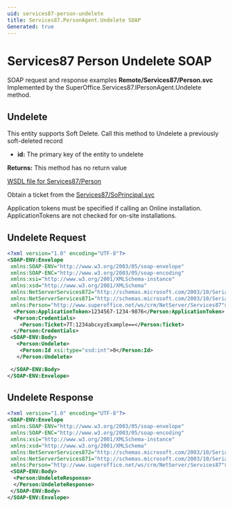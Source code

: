```yaml
---
uid: services87-person-undelete
title: Services87.PersonAgent.Undelete SOAP
Generated: true
---
```


# Services87 Person Undelete SOAP

SOAP request and response examples **Remote/Services87/Person.svc**
Implemented by the <see cref="M:SuperOffice.Services87.IPersonAgent.Undelete">SuperOffice.Services87.IPersonAgent.Undelete</see> method.

## Undelete

This entity supports Soft Delete. Call this method to Undelete a previously soft-deleted record

* **id:** The primary key of the entity to undelete

**Returns:** This method has no return value


[WSDL file for Services87/Person](../Services87-Person.md)

Obtain a ticket from the [Services87/SoPrincipal.svc](../SoPrincipal/SoPrincipal.md)

Application tokens must be specified if calling an Online installation. ApplicationTokens are not checked for on-site installations.

## Undelete Request

```xml
<?xml version="1.0" encoding="UTF-8"?>
<SOAP-ENV:Envelope
 xmlns:SOAP-ENV="http://www.w3.org/2003/05/soap-envelope"
 xmlns:SOAP-ENC="http://www.w3.org/2003/05/soap-encoding"
 xmlns:xsi="http://www.w3.org/2001/XMLSchema-instance"
 xmlns:xsd="http://www.w3.org/2001/XMLSchema"
 xmlns:NetServerServices872="http://schemas.microsoft.com/2003/10/Serialization/Arrays"
 xmlns:NetServerServices871="http://schemas.microsoft.com/2003/10/Serialization/"
 xmlns:Person="http://www.superoffice.net/ws/crm/NetServer/Services87">
  <Person:ApplicationToken>1234567-1234-9876</Person:ApplicationToken>
  <Person:Credentials>
    <Person:Ticket>7T:1234abcxyzExample==</Person:Ticket>
  </Person:Credentials>
 <SOAP-ENV:Body>
   <Person:Undelete>
    <Person:Id xsi:type="xsd:int">0</Person:Id>
   </Person:Undelete>

 </SOAP-ENV:Body>
</SOAP-ENV:Envelope>

```


## Undelete Response

```xml
<?xml version="1.0" encoding="UTF-8"?>
<SOAP-ENV:Envelope
 xmlns:SOAP-ENV="http://www.w3.org/2003/05/soap-envelope"
 xmlns:SOAP-ENC="http://www.w3.org/2003/05/soap-encoding"
 xmlns:xsi="http://www.w3.org/2001/XMLSchema-instance"
 xmlns:xsd="http://www.w3.org/2001/XMLSchema"
 xmlns:NetServerServices872="http://schemas.microsoft.com/2003/10/Serialization/Arrays"
 xmlns:NetServerServices871="http://schemas.microsoft.com/2003/10/Serialization/"
 xmlns:Person="http://www.superoffice.net/ws/crm/NetServer/Services87">
 <SOAP-ENV:Body>
  <Person:UndeleteResponse>
  </Person:UndeleteResponse>
 </SOAP-ENV:Body>
</SOAP-ENV:Envelope>

```

